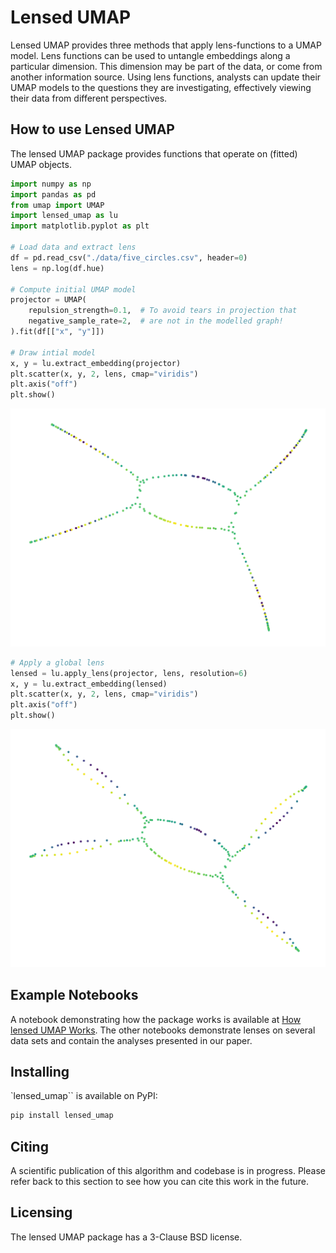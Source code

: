 # Lensed UMAP

Lensed UMAP provides three methods that apply lens-functions to a UMAP model.
Lens functions can be used to untangle embeddings along a particular dimension.
This dimension may be part of the data, or come from another information source.
Using lens functions, analysts can update their UMAP models to the questions
they are investigating, effectively viewing their data from different
perspectives. 

## How to use Lensed UMAP

The lensed UMAP package provides functions that operate on (fitted) UMAP
objects.

```python
import numpy as np
import pandas as pd
from umap import UMAP
import lensed_umap as lu
import matplotlib.pyplot as plt

# Load data and extract lens
df = pd.read_csv("./data/five_circles.csv", header=0)
lens = np.log(df.hue)

# Compute initial UMAP model
projector = UMAP(
    repulsion_strength=0.1,  # To avoid tears in projection that
    negative_sample_rate=2,  # are not in the modelled graph!
).fit(df[["x", "y"]])

# Draw intial model
x, y = lu.extract_embedding(projector)
plt.scatter(x, y, 2, lens, cmap="viridis")
plt.axis("off")
plt.show()
```

![Initial UMAP model](docs/_static/initial_umap.png)

```python
# Apply a global lens
lensed = lu.apply_lens(projector, lens, resolution=6)
x, y = lu.extract_embedding(lensed)
plt.scatter(x, y, 2, lens, cmap="viridis")
plt.axis("off")
plt.show()
```

![Lensed model](docs/_static/lensed_umap.png)


## Example Notebooks

A notebook demonstrating how the package works is available at
[How lensed UMAP Works](https://nbviewer.org/github/vda-lab/lensed_umap/blob/master/notebooks/01_How_lensed_UMAP_works.ipynb). 
The other notebooks demonstrate lenses on several data sets and 
contain the analyses presented in our paper.

## Installing

`lensed_umap`` is available on PyPI:

```bash
pip install lensed_umap
```

## Citing

A scientific publication of this algorithm and codebase is in progress. Please
refer back to this section to see how you can cite this work in the future. 

## Licensing

The lensed UMAP package has a 3-Clause BSD license.
